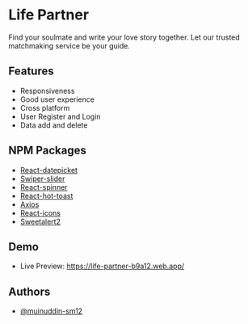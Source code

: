 # Life Partner

Find your soulmate and write your love story together. Let our
trusted matchmaking service be your guide.

## Features

- Responsiveness
- Good user experience
- Cross platform
- User Register and Login
- Data add and delete

## NPM Packages

- [React-datepicket](https://www.npmjs.com/package/react-datepicker)
- [Swiper-slider](https://swiperjs.com/)
- [React-spinner](https://www.npmjs.com/package/react-spinners)
- [React-hot-toast](https://www.npmjs.com/package/react-hot-toast)
- [Axios](https://www.npmjs.com/package/axios)
- [React-icons](https://react-icons.github.io/react-icons/)
- [Sweetalert2](https://sweetalert2.github.io/#examples)

## Demo

- Live Preview: https://life-partner-b9a12.web.app/

## Authors

- [@muinuddin-sm12](https://www.github.com/muinuddin-sm12)